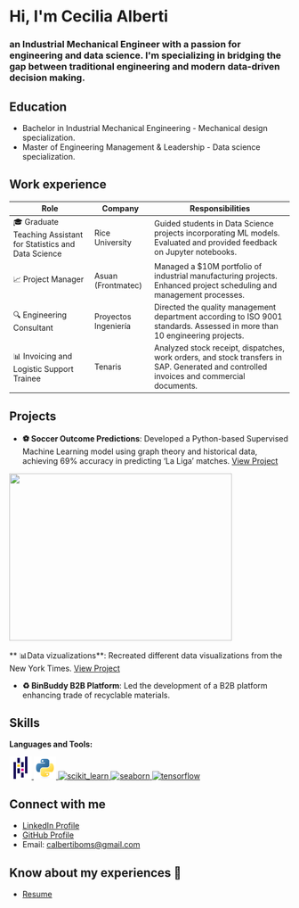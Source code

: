 <h1 align="left">Hi, I'm Cecilia Alberti</h1>
<h3 align="left">an Industrial Mechanical Engineer with a passion for engineering and data science. I'm specializing in bridging the gap between traditional engineering and modern data-driven decision making.</h3>

## Education
-  Bachelor in Industrial Mechanical Engineering - Mechanical design specialization.
-  Master of Engineering Management & Leadership - Data science specialization.


## Work experience

| Role | Company | Responsibilities |
|------|---------|------------------|
| 🎓 Graduate Teaching Assistant for Statistics and Data Science | Rice University | Guided students in Data Science projects incorporating ML models. Evaluated and provided feedback on Jupyter notebooks. |
| 📈 Project Manager | Asuan (Frontmatec) | Managed a $10M portfolio of industrial manufacturing projects. Enhanced project scheduling and management processes. |
| 🔍 Engineering Consultant | Proyectos Ingeniería | Directed the quality management department according to ISO 9001 standards. Assessed in more than 10 engineering projects. |
| 📊 Invoicing and Logistic Support Trainee | Tenaris | Analyzed stock receipt, dispatches, work orders, and stock transfers in SAP. Generated and controlled invoices and commercial documents. |


## Projects 
- **⚽ Soccer Outcome Predictions**: Developed a Python-based Supervised Machine Learning model using graph theory and historical data, achieving 69% accuracy in predicting ‘La Liga’ matches. [View Project](https://github.com/calbertiboms/SoccerGraphStats)
  
<img
src='https://github.com/calbertiboms/calbertiboms.github.io/blob/b8268d0dc8fad890db7cfde9527090d328e08342/images/BCN%20gif.gif'
width="400" height="300">

** 📊Data vizualizations**: Recreated different data visualizations from the New York Times. [View Project](https://github.com/calbertiboms/SoccerGraphStats)

- **♻ BinBuddy B2B Platform**: Led the development of a B2B platform enhancing trade of recyclable materials. 

## Skills 
**Languages and Tools:**

<p align="left"> <a href="https://pandas.pydata.org/" target="_blank" rel="noreferrer"> <img src="https://raw.githubusercontent.com/devicons/devicon/2ae2a900d2f041da66e950e4d48052658d850630/icons/pandas/pandas-original.svg" alt="pandas" width="40" height="40"/> </a> <a href="https://www.python.org" target="_blank" rel="noreferrer"> <img src="https://raw.githubusercontent.com/devicons/devicon/master/icons/python/python-original.svg" alt="python" width="40" height="40"/> </a> <a href="https://scikit-learn.org/" target="_blank" rel="noreferrer"> <img src="https://upload.wikimedia.org/wikipedia/commons/0/05/Scikit_learn_logo_small.svg" alt="scikit_learn" width="40" height="40"/> </a> <a href="https://seaborn.pydata.org/" target="_blank" rel="noreferrer"> <img src="https://seaborn.pydata.org/_images/logo-mark-lightbg.svg" alt="seaborn" width="40" height="40"/> </a> <a href="https://www.tensorflow.org" target="_blank" rel="noreferrer"> <img src="https://www.vectorlogo.zone/logos/tensorflow/tensorflow-icon.svg" alt="tensorflow" width="40" height="40"/> </a> </p>

## Connect with me 
- [LinkedIn Profile](https://www.linkedin.com/in/calbertiboms/)
- [GitHub Profile](https://github.com/calbertiboms)
- Email: [calbertiboms@gmail.com](mailto:calbertiboms@gmail.com)

## Know about my experiences 📄
- [Resume](https://github.com/calbertiboms/calbertiboms.github.io/blob/eab846548936b2fdc3cb45f967966da19e1643d8/resume/Cecilia%20Alberti_Resume.pdf)
